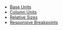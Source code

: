 - [Base Units](#base-units)
- [Column Units](#column-units)
- [Relative Sizes](#relative-sizes)
- [Responsive Breakpoints](#responsive-breakpoints)
